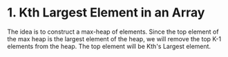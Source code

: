 # 1. Kth Largest Element in an Array
The idea is to construct a max-heap of elements. Since the top element of the max heap is the largest element of the heap, we will remove the top K-1 elements from the heap.  The top element will be Kth's Largest element.
